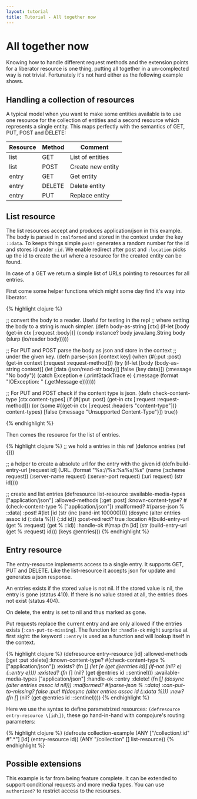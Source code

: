```yaml
---
layout: tutorial
title: Tutorial - All together now
---
```

# All together now

Knowing how to handle different request methods and the extension
points for a liberator resource is one thing, putting all together in
a un-complected way is not trivial. Fortunately it's not hard either
as the following example shows.

## Handling a collection of resources

A typical model when you want to make some entities available is to
use one resource for the collection of entities and a second resource
which represents a single entity. This maps perfectly with the
semantics of GET, PUT, POST and DELETE:

|Resource|Method|Comment          |
|--------|------|-----------------|
|list    |GET   |List of entities |
|list    |POST  |Create new entity|
|entry   |GET   |Get entity       |
|entry   |DELETE|Delete entity    |
|entry   |PUT   |Replace entity   |

## List resource

The list resources accept and produces application/json in this
example. The body is parsed in ````:malformed```` and stored in the
context under the key ````::data````. To keeps things simple
````post!```` generates a random number for the id and stores id under
````:id````. We enable redirect after post and ````:location```` picks
up the id to create the url where a resource for the created entity
can be found.

In case of a GET we return a simple list of URLs pointing to resources
for all entries.

First come some helper functions which might some day find it's way
into liberator.

{% highlight clojure %}

;; convert the body to a reader. Useful for testing in the repl
;; where setting the body to a string is much simpler.
(defn body-as-string [ctx]
  (if-let [body (get-in ctx [:request :body])]
    (condp instance? body
      java.lang.String body
      (slurp (io/reader body)))))

;; For PUT and POST parse the body as json and store in the context
;; under the given key.
(defn parse-json [context key]
  (when (#{:put :post} (get-in context [:request :request-method]))
    (try
      (if-let [body (body-as-string context)]
        (let [data (json/read-str body)]
          [false {key data}])
        {:message "No body"})
      (catch Exception e
        (.printStackTrace e)
        {:message (format "IOException: " (.getMessage e))}))))

;; For PUT and POST check if the content type is json.
(defn check-content-type [ctx content-types]
  (if (#{:put :post} (get-in ctx [:request :request-method]))
    (or
     (some #{(get-in ctx [:request :headers "content-type"])}
           content-types)
     [false {:message "Unsupported Content-Type"}])
    true))

{% endhighlight %}

Then comes the resource for the list of entries.

{% highlight clojure %}
;; we hold a entries in this ref
(defonce entries (ref {}))

;; a helper to create a absolute url for the entry with the given id
(defn build-entry-url [request id]
  (URL. (format "%s://%s:%s%s/%s"
                (name (:scheme request))
                (:server-name request)
                (:server-port request)
                (:uri request)
                (str id))))


;; create and list entries
(defresource list-resource
  :available-media-types ["application/json"]
  :allowed-methods [:get :post]
  :known-content-type? #(check-content-type % ["application/json"])
  :malformed? #(parse-json % ::data)
  :post! #(let [id (str (inc (rand-int 100000)))]
            (dosync (alter entries assoc id (::data %)))
            {::id id})
  :post-redirect? true
  :location #(build-entry-url (get % :request) (get % ::id))
  :handle-ok #(map (fn [id] (str (build-entry-url (get % :request) id)))
                   (keys @entries)))
{% endhighlight %}

## Entry resource

The entry-resource implements access to a single entry. It supports
GET, PUT and DELETE. Like the list-resource it accepts json for update
and generates a json response.

An entries exists if the stored value is not nil. If the stored value
is nil, the entry is gone (status 410). If there is no value stored
at all, the entries does not exist (status 404).

On delete, the entry is set to nil and thus marked as gone.

Put requests replace the current entry and are only allowed if the
entries exists (````:can-put-to-missing````). The function for
````:handle-ok```` might surprise at first sight: the keyword
````::entry```` is used as a function and will lookup itself in the
context.

{% highlight clojure %}
(defresource entry-resource [id]
  :allowed-methods [:get :put :delete]
  :known-content-type? #(check-content-type % ["application/json"])
  :exists? (fn [_]
             (let [e (get @entries id)]
                    (if-not (nil? e)
                      {::entry e})))
  :existed? (fn [_] (nil? (get @entries id ::sentinel)))
  :available-media-types ["application/json"]
  :handle-ok ::entry
  :delete! (fn [_] (dosync (alter entries assoc id nil)))
  :malformed? #(parse-json % ::data)
  :can-put-to-missing? false
  :put! #(dosync (alter entries assoc id (::data %)))
  :new? (fn [_] (nil? (get @entries id ::sentinel))))
{% endhighlight %}

Here we use the syntax to define parametrized resources:
````(defresource entry-resource \[id\])````, these go
hand-in-hand with compojure's routing parameters:

{% highlight clojure %}
(defroute collection-example
    (ANY ["/collection/:id" #".*"] [id] (entry-resource id))
    (ANY "/collection" [] list-resource))
{% endhighlight %}

## Possible extensions

This example is far from being feature complete. It can be extended
to support conditional requests and more media types. You can use
````authorized?```` to restrict access to the resourses.